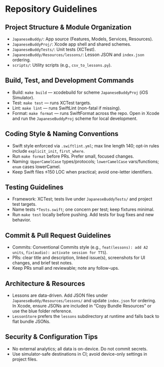 # Repository Guidelines

## Project Structure & Module Organization
- `JapaneseBuddy/`: App source (Features, Models, Services, Resources).
- `JapaneseBuddyProj/`: Xcode app shell and shared schemes.
- `JapaneseBuddyTests/`: Unit tests (XCTest).
- `JapaneseBuddy/Resources/lessons/`: Lesson JSON and `index.json` ordering.
- `scripts/`: Utility scripts (e.g., `csv_to_lessons.py`).

## Build, Test, and Development Commands
- Build: `make build` — xcodebuild for scheme `JapaneseBuddyProj` (iOS Simulator).
- Test: `make test` — runs XCTest targets.
- Lint: `make lint` — runs SwiftLint (non-fatal if missing).
- Format: `make format` — runs SwiftFormat across the repo.
Open in Xcode and run the `JapaneseBuddyProj` scheme for local development.

## Coding Style & Naming Conventions
- Swift style enforced via `.swiftlint.yml`; max line length 140; opt-in rules include `explicit_init`, `first_where`.
- Run `make format` before PRs. Prefer small, focused changes.
- Naming: `UpperCamelCase` types/protocols; `lowerCamelCase` vars/functions; `enum` cases lowerCamel.
- Keep Swift files ≤150 LOC when practical; avoid one-letter identifiers.

## Testing Guidelines
- Framework: XCTest; tests live under `JapaneseBuddyTests/` and project test targets.
- Name tests `*Tests.swift`; one concern per test; keep fixtures minimal.
- Run `make test` locally before pushing. Add tests for bug fixes and new behavior.

## Commit & Pull Request Guidelines
- Commits: Conventional Commits style (e.g., `feat(lessons): add A2 units`, `fix(audio): activate session for TTS`).
- PRs: clear title and description, linked issue(s), screenshots for UI changes, and brief test notes.
- Keep PRs small and reviewable; note any follow-ups.

## Architecture & Resources
- Lessons are data-driven. Add JSON files under `JapaneseBuddy/Resources/lessons/` and update `index.json` for ordering. In Xcode, ensure JSONs are included in “Copy Bundle Resources” or use the blue folder reference.
- `LessonStore` prefers the `lessons` subdirectory at runtime and falls back to flat bundle JSONs.

## Security & Configuration Tips
- No external analytics; all data is on-device. Do not commit secrets.
- Use simulator-safe destinations in CI; avoid device-only settings in project files.

